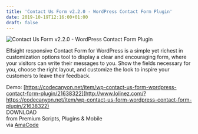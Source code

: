 ```yaml
---
title: 'Contact Us Form v2.2.0 - WordPress Contact Form Plugin'
date: 2019-10-19T12:16:00+01:00
draft: false
---
```


![Contact Us Form v2.2.0 - WordPress Contact Form Plugin](http://www.codelist.cc/uploads/posts/2018-12/1543685148_contact-us-form-wordpress-contact-form-plugin.jpg "Contact Us Form v2.2.0 - WordPress Contact Form Plugin")  
  
Elfsight responsive Contact Form for WordPress is a simple yet richest in customization options tool to display a clear and encouraging form, where your visitors can write their messages to you. Show the fields necessary for you, choose the right layout, and customize the look to inspire your customers to leave their feedback.  
  
Demo: [https://codecanyon.net/item/wp-contact-us-form-wordpress-contact-form-plugin/21638322](http://www.lolinez.com/?https://codecanyon.net/item/wp-contact-us-form-wordpress-contact-form-plugin/21638322)  
DOWNLOAD  
from Premium Scripts, Plugins & Mobile  
via [AmaCode](https://amazcode.ooo)